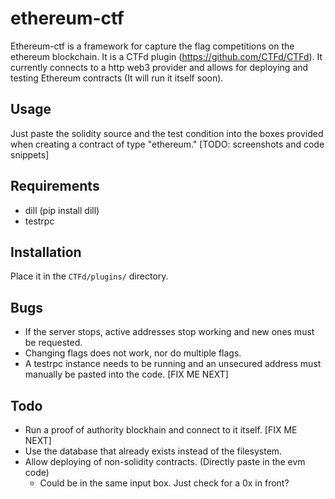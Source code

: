 # ethereum-ctf
Ethereum-ctf is a framework for capture the flag competitions on the ethereum blockchain. It is a CTFd plugin (https://github.com/CTFd/CTFd). It currently connects to a http web3 provider and allows for deploying and testing Ethereum contracts (It will run it itself soon). 
## Usage
Just paste the solidity source and the test condition into the boxes provided when creating a contract of type "ethereum."
[TODO: screenshots and code snippets]
## Requirements
 - dill (pip install dill)
 - testrpc

## Installation
Place it in the `CTFd/plugins/` directory.

## Bugs
 - If the server stops, active addresses stop working and new ones must be requested.
 - Changing flags does not work, nor do multiple flags.
 - A testrpc instance needs to be running and an unsecured address must manually be pasted into the code. [FIX ME NEXT]

## Todo 
 - Run a proof of authority blockhain and connect to it itself. [FIX ME NEXT]
 - Use the database that already exists instead of the filesystem.
 - Allow deploying of non-solidity contracts. (Directly paste in the evm code)
   - Could be in the same input box. Just check for a 0x in front?
